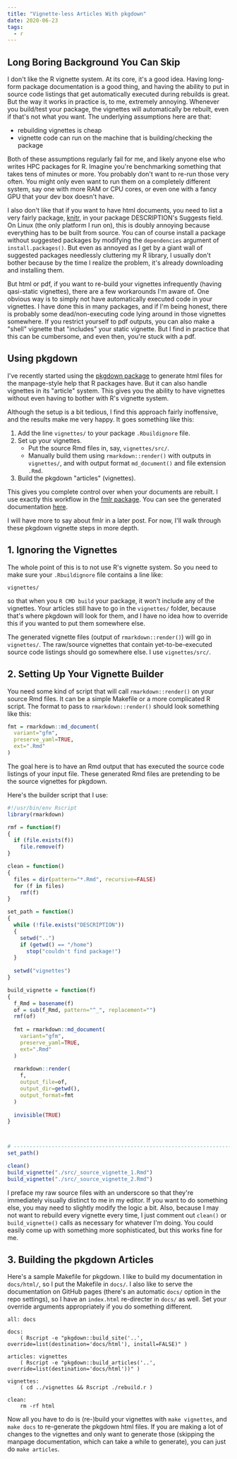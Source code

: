 ```yaml
---
title: "Vignette-less Articles With pkgdown"
date: 2020-06-23
tags:
  - r
---
```



## Long Boring Background You Can Skip

I don't like the R vignette system. At its core, it's a good idea. Having long-form package documentation is a good thing, and having the ability to put in source code listings that get automatically executed during rebuilds is great. But the way it works in practice is, to me, extremely annoying. Whenever you build/test your package, the vignettes will automatically be rebuilt, even if that's not what you want. The underlying assumptions here are that:

* rebuilding vignettes is cheap
* vignette code can run on the machine that is building/checking the package

Both of these assumptions regularly fail for me, and likely anyone else who writes HPC packages for R. Imagine you're benchmarking something that takes tens of minutes or more. You probably don't want to re-run those very often. You might only even want to run them on a completely different system, say one with more RAM or CPU cores, or even one with a fancy GPU that your dev box doesn't have.

I also don't like that if you want to have html documents, you need to list a very fairly package, [knitr](https://cran.r-project.org/web/packages/knitr/index.html), in your package DESCRIPTION's Suggests field. On Linux (the only platform I run on), this is doubly annoying because everything has to be built from source. You can of course install a package without suggested packages by modifying the `dependencies` argument of `install.packages()`. But even as annoyed as I get by a giant wall of suggested packages needlessly cluttering my R library, I usually don't bother because by the time I realize the problem, it's already downloading and installing them.

But html or pdf, if you want to re-build your vignettes infrequently (having qasi-static vignettes), there are a few workarounds I'm aware of. One obvious way is to simply not have automatically executed code in your vignettes. I have done this in many packages, and if I'm being honest, there is probably some dead/non-executing code lying around in those vignettes somewhere. If you restrict yourself to pdf outputs, you can also make a "shell" vignette that "includes" your static vignette. But I find in practice that this can be cumbersome, and even then, you're stuck with a pdf.



## Using pkgdown

I've recently started using the [pkgdown package](https://pkgdown.r-lib.org/) to generate html files for the manpage-style help that R packages have. But it can also handle vignettes in its "article" system. This gives you the ability to have vignettes without even having to bother with R's vignette system.

Although the setup is a bit tedious, I find this approach fairly inoffensive, and the results make me very happy. It goes something like this:

1. Add the line `vignettes/` to your package `.Rbuildignore` file.
2. Set up your vignettes.
    - Put the source Rmd files in, say, `vignettes/src/`.
    - Manually build them using `rmarkdown::render()` with outputs in `vignettes/`, and with output format `md_document()` and file extension `.Rmd`.
3. Build the pkgdown "articles" (vignettes).

This gives you complete control over when your documents are rebuilt. I use exactly this workflow in the [fmlr package](https://github.com/fml-fam/fmlr). You can see the generated documentation [here](https://fml-fam.github.io/fmlr/html/index.html).

I will have more to say about fmlr in a later post. For now, I'll walk through these pkgdown vignette steps in more depth.



## 1. Ignoring the Vignettes

The whole point of this is to not use R's vignette system. So you need to make sure your `.Rbuildignore` file contains a line like:

```
vignettes/
```

so that when you `R CMD build` your package, it won't include any of the vignettes. Your articles still have to go in the `vignettes/` folder, because that's where pkgdown will look for them, and I have no idea how to override this if you wanted to put them somewhere else.

The generated vignette files (output of `rmarkdown::render()`) will go in `vignettes/`. The raw/source vignettes that contain yet-to-be-executed source code listings should go somewhere else. I use `vignettes/src/`.



## 2. Setting Up Your Vignette Builder

You need some kind of script that will call `rmarkdown::render()` on your source Rmd files. It can be a simple Makefile or a more complicated R script. The format to pass to `rmarkdown::render()` should look something like this:

```r
fmt = rmarkdown::md_document(
  variant="gfm",
  preserve_yaml=TRUE,
  ext=".Rmd"
)
```

The goal here is to have an Rmd output that has executed the source code listings of your input file. These generated Rmd files are pretending to be the source vignettes for pkgdown.

Here's the builder script that I use:

```r
#!/usr/bin/env Rscript
library(rmarkdown)

rmf = function(f)
{
  if (file.exists(f))
    file.remove(f)
}

clean = function()
{
  files = dir(pattern="*.Rmd", recursive=FALSE)
  for (f in files)
    rmf(f)
}

set_path = function()
{
  while (!file.exists("DESCRIPTION"))
  {
    setwd("..")
    if (getwd() == "/home")
      stop("couldn't find package!")
  }
  
  setwd("vignettes")
}

build_vignette = function(f)
{
  f_Rmd = basename(f)
  of = sub(f_Rmd, pattern="^_", replacement="")
  rmf(of)
  
  fmt = rmarkdown::md_document(
    variant="gfm",
    preserve_yaml=TRUE,
    ext=".Rmd"
  )
  
  rmarkdown::render(
    f,
    output_file=of,
    output_dir=getwd(),
    output_format=fmt
  )
  
  invisible(TRUE)
}



# -----------------------------------------------------------------------
set_path()

clean()
build_vignette("./src/_source_vignette_1.Rmd")
build_vignette("./src/_source_vignette_2.Rmd")
```

I preface my raw source files with an underscore so that they're immediately visually distinct to me in my editor. If you want to do something else, you may need to slightly modify the logic a bit. Also, because I may not want to rebuild every vignette every time, I just comment out `clean()` or `build_vignette()` calls as necessary for whatever I'm doing. You could easily come up with something more sophisticated, but this works fine for me.



## 3. Building the pkgdown Articles

Here's a sample Makefile for pkgdown. I like to build my documentation in `docs/html/`, so I put the Makefile in `docs/`. I also like to serve the documentation on GitHub pages (there's an automatic `docs/` option in the repo settings), so I have an `index.html` re-directer in `docs/` as well. Set your override arguments appropriately if you do something different.

```
all: docs

docs:
	( Rscript -e "pkgdown::build_site('..', override=list(destination='docs/html'), install=FALSE)" )

articles: vignettes
	( Rscript -e "pkgdown::build_articles('..', override=list(destination='docs/html'))" )

vignettes:
	( cd ../vignettes && Rscript ./rebuild.r )

clean:
	rm -rf html
```

Now all you have to do is (re-)build your vignettes with `make vignettes`, and `make docs` to re-generate the pkgdown html files. If you are making a lot of changes to the vignettes and only want to generate those (skipping the manpage documentation, which can take a while to generate), you can just do `make articles`.
